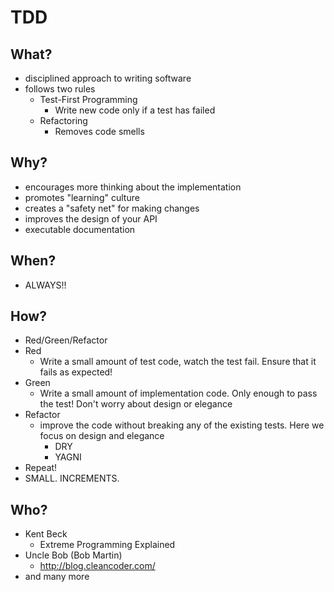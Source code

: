 # TDD

## What?
 - disciplined approach to writing software
 - follows two rules
   - Test-First Programming
     - Write new code only if a test has failed
   - Refactoring
     - Removes code smells

## Why?
 - encourages more thinking about the implementation
 - promotes "learning" culture
 - creates a "safety net" for making changes
 - improves the design of your API
 - executable documentation

## When?
 - ALWAYS!!

## How?
 - Red/Green/Refactor
 - Red
   - Write a small amount of test code, watch the test fail. Ensure that it fails as expected!
 - Green
   - Write a small amount of implementation code. Only enough to pass the test! Don't worry about design or elegance
 - Refactor
   - improve the code without breaking any of the existing tests. Here we focus on design and elegance
     - DRY
     - YAGNI
 - Repeat!
 - SMALL. INCREMENTS.

## Who?
 - Kent Beck
   - Extreme Programming Explained
 - Uncle Bob (Bob Martin)
   - http://blog.cleancoder.com/
 - and many more
